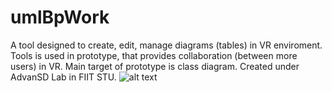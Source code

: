 # umlBpWork
A tool designed to create, edit, manage diagrams (tables) in VR enviroment. Tools is used in prototype, that provides collaboration (between more users) in VR. Main target of prototype is class diagram. Created under AdvanSD Lab in FIIT STU.
![alt text](https://i.imgur.com/0GHJ8dd.jpg)
